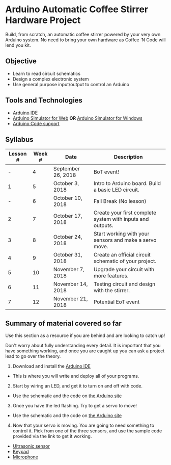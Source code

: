 # Arduino Automatic Coffee Stirrer Hardware Project

Build, from scratch, an automatic coffee stirrer powered by your very own Arduino system.  No need to bring your own hardware as Coffee ‘N Code will lend you kit.

## Objective
* Learn to read circuit schematics
* Design a complex electronic system
* Use general purpose input/output to control an Arduino

## Tools and Technologies
* [Arduino IDE](https://www.arduino.cc/en/Main/Software)
* [Arduino Simulator for Web](https://www.tinkercad.com/circuits)
**OR**
[Arduino Simulator for Windows](https://www.sites.google.com/site/unoardusim/services)
* [Arduino Code support](https://www.arduino.cc/en/Tutorial/BuiltInExamples)

## Syllabus
| Lesson # | Week # | Date          | Description                                           |
| -------- | ------ | ------------- | ------------------------------------------------------|
| -        | 4      | September 26, 2018  | BoT event!                           |
| 1        | 5      | October 3, 2018  | Intro to Arduino board. Build a basic LED circuit.        |
| -        | 6      | October 10, 2018  | Fall Break (No lesson)           |
| 2        | 7      | October 17, 2018 | Create your first complete system with inputs and outputs.         |
| 3        | 8      | October 24, 2018 | Start working with your sensors and make a servo move.   |
| 4        | 9      | October 31, 2018 | Create an official circuit schematic of your project. |
| 5        | 10     | November 7, 2018  | Upgrade your circuit with more features. |
| 6        | 11     | November 14, 2018 | Testing circuit and design with the stirrer.|
| 7        | 12     | November 21, 2018 | Potential EoT event |

## Summary of material covered so far
Use this section as a resource if you are behind and are looking to catch up!

Don't worry about fully understanding every detail. It is important that you have something working, and once you are caught up you can ask a project lead to go over the theory.

1. Download and install the [Arduino IDE](https://www.arduino.cc/en/Main/Software)
  - This is where you will write and deploy all of your programs.
2. Start by wiring an LED, and get it to turn on and off with code.
  - Use the schematic and the code on [the Arduino site](https://www.arduino.cc/en/tutorial/blink)
3. Once you have the led flashing. Try to get a servo to move!
  - Use the schematic and the code on [the Arduino site](https://www.arduino.cc/en/tutorial/sweep)
4. Now that your servo is moving. You are going to need something to control it. Pick from one of the three sensors, and use the sample code provided via the link to get it working.
  - [Ultrasonic sensor](https://howtomechatronics.com/tutorials/arduino/ultrasonic-sensor-hc-sr04/)
  - [Keypad](https://www.brainy-bits.com/arduino-joystick-tutorial/)
  - [Microphone](http://www.circuitbasics.com/how-to-set-up-a-keypad-on-an-arduino/)
